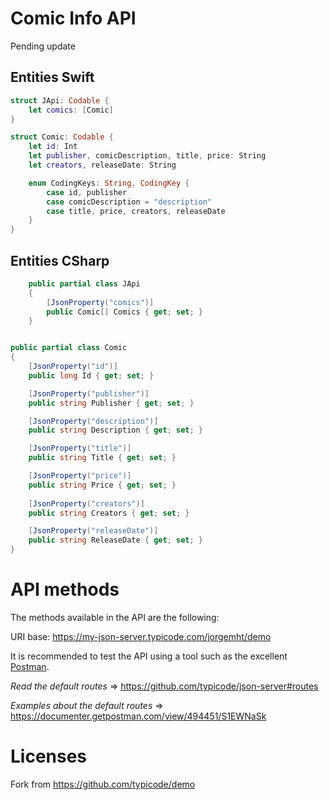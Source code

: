 # Comic Info API

Pending update

## Entities Swift


``` swift
struct JApi: Codable {
    let comics: [Comic]
}
``` 

``` swift
struct Comic: Codable {
    let id: Int
    let publisher, comicDescription, title, price: String
    let creators, releaseDate: String

    enum CodingKeys: String, CodingKey {
        case id, publisher
        case comicDescription = "description"
        case title, price, creators, releaseDate
    }
}
```
## Entities CSharp

``` csharp
    public partial class JApi
    {
        [JsonProperty("comics")]
        public Comic[] Comics { get; set; }
    }
```

``` csharp

public partial class Comic
{
    [JsonProperty("id")]
    public long Id { get; set; }

    [JsonProperty("publisher")]
    public string Publisher { get; set; }

    [JsonProperty("description")]
    public string Description { get; set; }

    [JsonProperty("title")]
    public string Title { get; set; }

    [JsonProperty("price")]
    public string Price { get; set; }
 
    [JsonProperty("creators")]
    public string Creators { get; set; }

    [JsonProperty("releaseDate")]
    public string ReleaseDate { get; set; }
}
```

# API methods

The methods available in the API are the following:

URI base: https://my-json-server.typicode.com/jorgemht/demo

It is recommended to test the API using a tool such as the excellent [Postman](https://www.getpostman.com/).

*Read the default routes* => https://github.com/typicode/json-server#routes

*Examples about the default routes* => https://documenter.getpostman.com/view/494451/S1EWNaSk

# Licenses

Fork from https://github.com/typicode/demo
